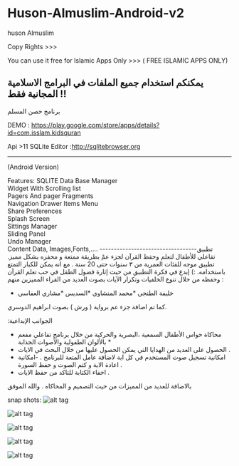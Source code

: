 # Huson-Almuslim-Android-v2
huson Almuslim

Copy Rights >>>

You can use it free for Islamic Apps Only >>> ( FREE ISLAMIC APPS ONLY)

يمكنكم استخدام جميع الملفات في البرامج الاسلامية المجانية فقط !!
----------
برنامج حصن المسلم

DEMO : https://play.google.com/store/apps/details?id=com.isslam.kidsquran

Api >11
SQLite Editor :http://sqlitebrowser.org

------------------------------------
(Android Version)

Features:
SQLITE Data Base Manager
<br/>
Widget With Scrolling list<br/>
Pagers And pager Fragments<br/>
Navigation Drawer Items Menu<br/>
Share Preferences<br/>
Splash Screen<br/>
Sittings Manager<br/>
Sliding Panel<br/>
Undo Manager<br/>
Content Data, Images,Fonts,....
----------------------------------تطبيق تفاعلي للأطفال لتعلم وحفظ القرآن لجزء عمً بطريقة ممتعة و محفزه بشكل مميز.
تطبيق موجه للفئات العمرية من ٣ سنوات حتى 20 سنة . مع انه يمكن للكبار التمتع باستخدامه. :)
إبدع في فكرة التطبيق من حيث إثارة فضول الطفل في حب تعلم القرآن وحفظه من خلال تنوع الخلفيات وتكرار الآيات بصوت العديد من القراء المميزين منهم :
* خليفة الطنجي
*محمد المنشاوي
*السديس
*مشاري العفاسي

كما تم اضافة جزء عم برواية ( ورش ) بصوت ابراهيم الدوسري.

:الجوانب الإبداعية 
- محاكاة حواس الأطفال السمعية ،البصرية والحركية من خلال برنامج تفاعلي مفعم بالألوان الطفولية والأصوات الجذابة * 
- الحصول على العديد من الهدايا التي يمكن الحصول عليها من خلال البحث في الايات .
- امكانية تسجيل صوت المستخدم في كل اية لاضافة عامل المتعة للبرنامج .
-امكانية اعادة الاية و كتم الصوت و حفظ السورة .
- اخفاء الكتابة للتاكد من حفظ الايات .

بالاضافة للعديد من المميزات من حيث التصميم و المحاكاه .
والله الموفق

snap shots:
![alt tag](https://raw.githubusercontent.com/abodehq/Huson-Almuslim-Android-v2/master/img1.png)

![alt tag](https://raw.githubusercontent.com/abodehq/Huson-Almuslim-Android-v2/master/img2.png)

![alt tag](https://raw.githubusercontent.com/abodehq/Huson-Almuslim-Android-v2/master/img3.png)

![alt tag](https://raw.githubusercontent.com/abodehq/Huson-Almuslim-Android-v2/master/img4.png)

![alt tag](https://raw.githubusercontent.com/abodehq/Huson-Almuslim-Android-v2/master/img5.png)

